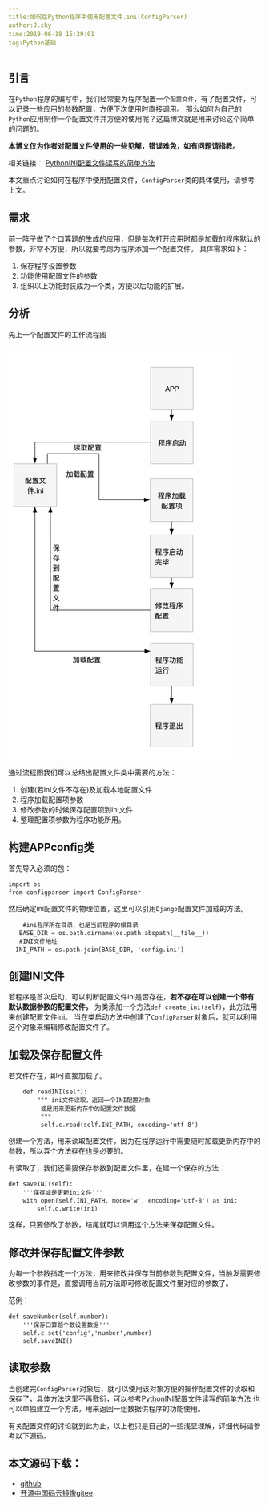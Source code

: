 ```yaml
---
title:如何在Python程序中使用配置文件.ini(ConfigParser)
author:J.sky
time:2019-06-18 15:29:01
tag:Python基础
---
```


## 引言
在`Python`程序的编写中，我们经常要为程序配置一个`配置文件`，有了配置文件，可以记录一些应用的参数配置，方便下次使用时直接调用。
那么如何为自己的`Python`应用制作一个配置文件并方便的使用呢？这篇博文就是用来讨论这个简单的问题的。

**本博文仅为作者对配置文件使用的一些见解，错误难免，如有问题请指教。**

相关链接：
[PythonINI配置文件读写的简单方法](http://www.17python.com/blog/14)

本文重点讨论如何在程序中使用配置文件，`ConfigParser`类的具体使用，请参考上文。

## 需求
前一阵子做了个口算题的生成的应用，但是每次打开应用时都是加载的程序默认的参数，非常不方便，所以就要考虑为程序添加一个配置文件。
具体需求如下：

1. 保存程序设置参数
2. 功能使用配置文件的参数
3. 组织以上功能封装成为一个类，方便以后功能的扩展。

## 分析

先上一个配置文件的工作流程图

![输入图片说明](assets/images/media/upload/2019/06/111.png)

通过流程图我们可以总结出配置文件类中需要的方法：

1. 创建(若ini文件不存在)及加载本地配置文件
2. 程序加载配置项参数
3. 修改参数的时候保存配置项到ini文件
4. 整理配置项参数为程序功能所用。


## 构建APPconfig类

首先导入必须的包：


    import os
    from configparser import ConfigParser


然后确定ini配置文件的物理位置，这里可以引用`Django`配置文件加载的方法。


        #ini程序所在目录，也是当前程序的根目录
       BASE_DIR = os.path.dirname(os.path.abspath(__file__))
       #INI文件地址
      INI_PATH = os.path.join(BASE_DIR, 'config.ini')



## 创建INI文件

若程序是首次启动，可以判断配置文件ini是否存在，**若不存在可以创建一个带有默认数据参数的配置文件。**
为类添加一个方法`def create_ini(self)`，此方法用来创建配置文件ini。
当在类启动方法中创建了`ConfigParser`对象后，就可以利用这个对象来编辑修改配置文件了。

## 加载及保存配置文件

若文件存在，即可直接加载了。

        def readINI(self):
            """ ini文件读取，返回一个INI配置对象
             或是用来更新内存中的配置文件数据
             """
             self.c.read(self.INI_PATH, encoding='utf-8')

创建一个方法，用来读取配置文件，因为在程序运行中需要随时加载更新内存中的参数，所以弄个方法存在也是必要的。

有读取了，我们还需要保存参数到配置文件里，在建一个保存的方法：


    def saveINI(self):
        '''保存或是更新ini文件'''
        with open(self.INI_PATH, mode='w', encoding='utf-8') as ini:
            self.c.write(ini)

这样，只要修改了参数，结尾就可以调用这个方法来保存配置文件。


## 修改并保存配置文件参数

为每一个参数指定一个方法，用来修改并保存当前参数到配置文件，当触发需要修改参数的事件是，直接调用当前方法即可修改配置文件里对应的参数了。

范例：

    def saveNumber(self,number):
        '''保存口算题个数设置数据'''
        self.c.set('config','number',number)
        self.saveINI()

## 读取参数

当创建完`ConfigParser`对象后，就可以使用该对象方便的操作配置文件的读取和保存了，具体方法这里不再敷衍，可以参考[PythonINI配置文件读写的简单方法](http://www.17python.com/blog/14)
也可以单独建立一个方法，用来返回一组数据供程序的功能使用。

有关配置文件的讨论就到此为止，以上也只是自己的一些浅显理解，详细代码请参考以下源码。

## 本文源码下载：

+ [github](https://github.com/bosichong/PrimarySchoolMathematics/blob/master/APPconfig.py)
+ [开源中国码云镜像gitee](https://gitee.com/J_Sky/PrimarySchoolMathematics/blob/master/APPconfig.py)